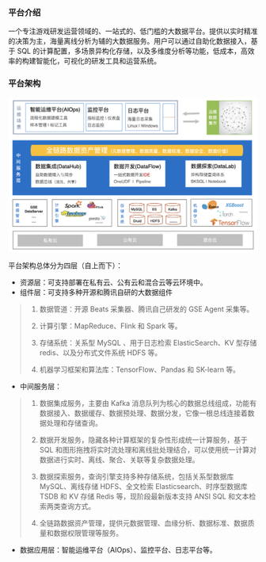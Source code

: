 ### 平台介绍

一个专注游戏研发运营领域的、一站式的、低门槛的大数据平台。提供以实时精准的决策为主，海量离线分析为辅的大数据服务。用户可以通过自助化数据接入，基于 SQL 的计算配置，多场景异构化存储，以及多维度分析等功能，低成本，高效率的构建智能化，可视化的研发工具和运营系统。

### 平台架构

![](../assets/system_arch-ee.png)

平台架构总体分为四层（自上而下）：

- 资源层：可支持部署在私有云、公有云和混合云等云环境中。
- 组件层：可支持多种开源和腾讯自研的大数据组件

> 1. 数据管道：开源 Beats 采集器、腾讯自己研发的 GSE Agent 采集等。
>
> 2. 计算引擎：MapReduce、Flink 和 Spark 等。
>
> 3. 存储系统：关系型 MySQL 、用于日志检索 ElasticSearch、KV 型存储 redis、以及分布式文件系统 HDFS 等。
>
> 4. 机器学习框架和算法库：TensorFlow、Pandas 和 SK-learn 等。

- 中间服务层：

> 1. 数据集成服务，主要由 Kafka 消息队列为核心的数据总线组成，功能有数据接入、数据缓存、数据预处理、数据分发，它像一根总线连接着数据处理和存储查询。
>
> 2. 数据开发服务，隐藏各种计算框架的复杂性形成统一计算服务，基于 SQL 和图形拖拽将实时流处理和离线批处理结合，可以使用统一计算对数据进行实时、离线、聚合、关联等复杂数据处理。
>
> 3. 数据探索服务，查询引擎支持多种存储系统，包括关系型数据库 MySQL、离线存储 HDFS、全文检索 Elasticsearch、时序型数据库 TSDB 和 KV 存储 Redis 等，现阶段最新版本支持 ANSI SQL 和文本检索两类查询方式。
>
> 4. 全链路数据资产管理，提供元数据管理、血缘分析、数据标准、数据质量和数据权限管理等服务。

- 数据应用层：智能运维平台（AIOps）、监控平台、日志平台等。





